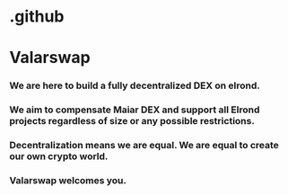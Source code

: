 # .github
# Valarswap
### We are here to build a fully decentralized DEX on elrond.
### We aim to compensate Maiar DEX and support all Elrond projects regardless of size or any possible restrictions.
### Decentralization means we are equal. We are equal to create our own crypto world.
### Valarswap welcomes you.
